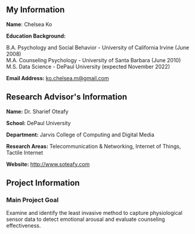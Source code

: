 ## My Information

**Name**: Chelsea Ko  

**Education Background:**   
  
B.A. Psychology and Social Behavior - University of California Irvine (June 2008)  
M.A. Counseling Psychology - University of Santa Barbara (June 2010)  
M.S. Data Science - DePaul University (expected November 2022)  
  
**Email Address:** ko.chelsea.m@gmail.com  

## Research Advisor's Information  

**Name:** Dr. Sharief Oteafy  

**School:** DePaul University  

**Department:** Jarvis College of Computing and Digital Media  

**Research Areas:** Telecommunication & Networking, Internet of Things, Tactile Internet  

**Website:** http://www.soteafy.com  

## Project Information  

### Main Project Goal  

Examine and identify the least invasive method to capture physiological sensor data to detect emotional arousal and evaluate counseling effectiveness.  
